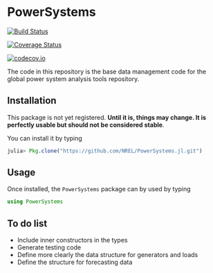 # PowerSystems

[![Build Status](https://travis-ci.org/NREL/PowerSystems.jl.svg?token=VoANAdoWPrzDqCcxtcJc&branch=master)](https://travis-ci.com/NREL/PowerSystems.jl)

[![Coverage Status](https://coveralls.io/repos/jdlara-berkeley/PowerSystems.jl/badge.svg?branch=master&service=github)](https://coveralls.io/github/jdlara-berkeley/PowerSystems.jl?branch=master)

[![codecov.io](http://codecov.io/github/jdlara-berkeley/PowerSystems.jl/coverage.svg?branch=master)](http://codecov.io/github/jdlara-berkeley/PowerSystems.jl?branch=master)

The code in this repository is the base data management code for the global power system analysis tools repository.

## Installation

This package is not yet registered. **Until it is, things may change. It is perfectly
usable but should not be considered stable**.

You can install it by typing

```julia
julia> Pkg.clone("https://github.com/NREL/PowerSystems.jl.git")
```
## Usage

Once installed, the `PowerSystems` package can by used by typing

```julia
using PowerSystems
```
## To do list

- Include inner constructors in the types 
- Generate testing code 
- Define more clearly the data structure for generators and loads 
- Define the structure for forecasting data
